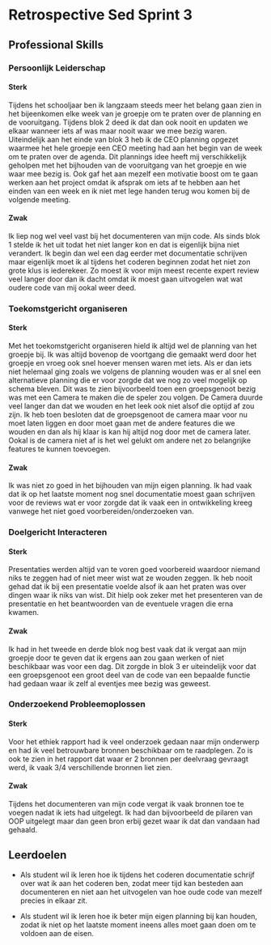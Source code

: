 # Retrospective Sed Sprint 3
## Professional Skills

### Persoonlijk Leiderschap
#### Sterk
Tijdens het schooljaar ben ik langzaam steeds meer het belang gaan zien in het bijeenkomen elke week van je groepje om te praten over de planning en de vooruitgang. Tijdens blok 2 deed ik dat dan ook nooit en updaten we elkaar wanneer iets af was maar nooit waar we mee bezig waren. Uiteindelijk aan het einde van blok 3 heb ik de CEO planning opgezet waarmee het hele groepje een CEO meeting had aan het begin van de week om te praten over de agenda. Dit plannings idee heeft mij verschikkelijk geholpen met het bijhouden van de vooruitgang van het groepje en wie waar mee bezig is. Ook gaf het aan mezelf een motivatie boost om te gaan werken aan het project omdat ik afsprak om iets af te hebben aan het einden van een week en ik niet met lege handen terug wou komen bij de volgende meeting.

#### Zwak
Ik liep nog wel veel vast bij het documenteren van mijn code. Als sinds blok 1 stelde ik het uit todat het niet langer kon en dat is eigenlijk bijna niet verandert. Ik begin dan wel een dag eerder met documentatie schrijven maar eigenlijk moet ik al tijdens het coderen beginnen zodat het niet zon grote klus is iederekeer. Zo moest ik voor mijn meest recente expert review veel langer door dan ik dacht omdat ik moest gaan uitvogelen wat wat oudere code van mij ookal weer deed.

### Toekomstgericht organiseren
#### Sterk
Met het toekomstgericht organiseren hield ik altijd wel de planning van het groepje bij. Ik was altijd bovenop de voortgang die gemaakt werd door het groepje en vroeg ook snel hoever mensen waren met iets. Als er dan iets niet helemaal ging zoals we volgens de planning wouden was er al snel een alternatieve planning die er voor zorgde dat we nog zo veel mogelijk op schema bleven. Dit was te zien bijvoorbeeld toen een groepsgenoot bezig was met een Camera te maken die de speler zou volgen. De Camera duurde veel langer dan dat we wouden en het leek ook niet alsof die optijd af zou zijn. Ik heb toen besloten dat de groepsgenoot de camera maar voor nu moet laten liggen en door moet gaan met de andere features die we wouden en dan als hij klaar is kan hij altijd nog door met de camera later. Ookal is de camera niet af is het wel gelukt om andere net zo belangrijke features te kunnen toevoegen.

#### Zwak
Ik was niet zo goed in het bijhouden van mijn eigen planning. Ik had vaak dat ik op het laatste moment nog snel documentatie moest gaan schrijven voor de reviews wat er voor zorgde dat ik vaak een in ontwikkeling kreeg vanwege het niet goed voorbereiden/onderzoeken van. 

### Doelgericht Interacteren
#### Sterk
Presentaties werden altijd van te voren goed voorbereid waardoor niemand niks te zeggen had of niet meer wist wat ze wouden zeggen. Ik heb nooit gehad dat ik bij een presentatie voelde alsof ik aan het praten was over dingen waar ik niks van wist. Dit hielp ook zeker met het presenteren van de presentatie en het beantwoorden van de eventuele vragen die erna kwamen.

#### Zwak
Ik had in het tweede en derde blok nog best vaak dat ik vergat aan mijn groepje door te geven dat ik ergens aan zou gaan werken of niet beschikbaar was voor een dag. Dit zorgde in blok 3 er uiteindelijk voor dat een groepsgenoot een groot deel van de code van een bepaalde functie had gedaan waar ik zelf al eventjes mee bezig was geweest.

### Onderzoekend Probleemoplossen
#### Sterk
Voor het ethiek rapport had ik veel onderzoek gedaan naar mijn onderwerp en had ik veel betrouwbare bronnen beschikbaar om te raadplegen. Zo is ook te zien in het rapport dat waar er 2 bronnen per deelvraag gevraagt werd, ik vaak 3/4 verschillende bronnen liet zien.  

#### Zwak
Tijdens het documenteren van mijn code vergat ik vaak bronnen toe te voegen nadat ik iets had uitgelegt. Ik had dan bijvoorbeeld de pilaren van OOP uitgelegt maar dan geen bron erbij gezet waar ik dat dan vandaan had gehaald.

## Leerdoelen
- Als student wil ik leren hoe ik tijdens het coderen documentatie schrijf over wat ik aan het coderen ben, zodat meer tijd kan besteden aan documenteren en niet aan het uitvogelen van hoe oude code van mezelf precies in elkaar zit.

- Als student wil ik leren hoe ik beter mijn eigen planning bij kan houden, zodat ik niet op het laatste moment ineens alles moet gaan doen om te voldoen aan de eisen.